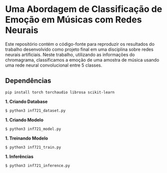 # Uma Abordagem de Classificação de Emoção em Músicas com Redes Neurais

Este repositório contém o código-fonte para reproduzir os resultados do trabalho desenvolvido como projeto final em uma disciplina sobre redes neurais artificiais. Neste trabalho, utilizando as informações do chromagrama, classificamos a emoção de uma amostra de música usando uma rede neural convolucional entre 5 classes.

## Dependências

```
pip install torch torchaudio librosa scikit-learn
```

**1. Criando Database**

```
$ python3 inf721_dataset.py
```

**1. Criando Modelo**

```
$ python3 inf721_model.py
```

**1. Treinando Modelo**

```
$ python3 inf721_train.py
```

**1. Inferências**

```
$ python3 inf721_inference.py
```
